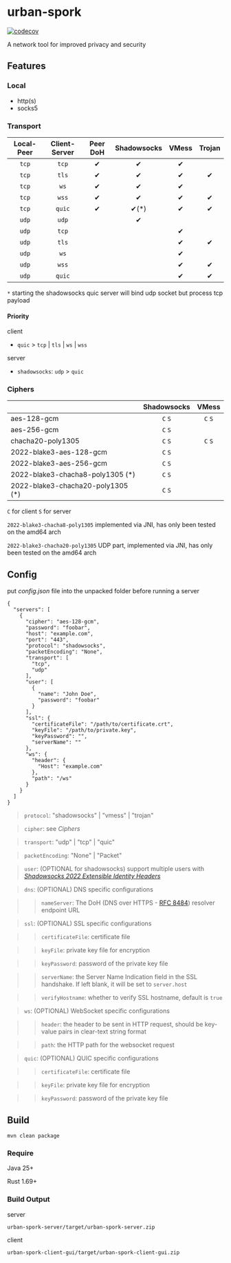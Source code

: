 # urban-spork

[![codecov](https://codecov.io/gh/Zmax0/urban-spork/branch/master/graph/badge.svg?token=6QAZQ05HZV)](https://codecov.io/gh/Zmax0/urban-spork)

A network tool for improved privacy and security

## Features

### Local

- http(s)
- socks5

### Transport

| Local-Peer | Client-Server | Peer DoH | Shadowsocks | VMess | Trojan |
|:----------:|:-------------:|:--------:|:-----------:|:-----:|:------:|
|   `tcp`    |     `tcp`     |    ✔     |      ✔      |   ✔   |        |
|   `tcp`    |     `tls`     |    ✔     |      ✔      |   ✔   |   ✔    |
|   `tcp`    |     `ws`      |    ✔     |      ✔      |   ✔   |        |
|   `tcp`    |     `wss`     |    ✔     |      ✔      |   ✔   |   ✔    |
|   `tcp`    |    `quic`     |    ✔     |    ✔(*)     |   ✔   |   ✔    |
|   `udp`    |     `udp`     |          |      ✔      |       |        |
|   `udp`    |     `tcp`     |          |             |   ✔   |        |
|   `udp`    |     `tls`     |          |             |   ✔   |   ✔    |
|   `udp`    |     `ws`      |          |             |   ✔   |        |
|   `udp`    |     `wss`     |          |             |   ✔   |   ✔    |
|   `udp`    |    `quic`     |          |             |   ✔   |   ✔    |

`*` starting the shadowsocks quic server will bind udp socket but process tcp payload

#### Priority

client

- `quic` > `tcp` | `tls` | `ws` | `wss`

server

- `shadowsocks`: `udp` > `quic`

### Ciphers

|                                   | Shadowsocks |  VMess  |
|:----------------------------------|:-----------:|:-------:|
| aes-128-gcm                       |   `C` `S`   | `C` `S` |
| aes-256-gcm                       |   `C` `S`   |         |
| chacha20-poly1305                 |   `C` `S`   | `C` `S` |
| 2022-blake3-aes-128-gcm           |   `C` `S`   |         |
| 2022-blake3-aes-256-gcm           |   `C` `S`   |         |
| 2022-blake3-chacha8-poly1305 (*)  |   `C` `S`   |         |
| 2022-blake3-chacha20-poly1305 (*) |   `C` `S`   |         |

`C` for client `S` for server

`2022-blake3-chacha8-poly1305` implemented via JNI, has only been tested on the amd64 arch

`2022-blake3-chacha20-poly1305` UDP part, implemented via JNI, has only been tested on the amd64 arch

## Config

put *config.json* file into the unpacked folder before running a server

```json5
{
  "servers": [
    {
      "cipher": "aes-128-gcm",
      "password": "foobar",
      "host": "example.com",
      "port": "443",
      "protocol": "shadowsocks",
      "packetEncoding": "None",
      "transport": [
        "tcp",
        "udp"
      ],
      "user": [
        {
          "name": "John Doe",
          "password": "foobar"
        }
      ],
      "ssl": {
        "certificateFile": "/path/to/certificate.crt",
        "keyFile": "/path/to/private.key",
        "keyPassword": "",
        "serverName": ""
      },
      "ws": {
        "header": {
          "Host": "example.com"
        },
        "path": "/ws"
      }
    }
  ]
}
```

> `protocol`: "shadowsocks" | "vmess" | "trojan"

> `cipher`: see *Ciphers*

> `transport`: "udp" | "tcp" | "quic"

> `packetEncoding`: "None" | "Packet"

> `user`: (OPTIONAL for shadowsocks) support multiple users with [*Shadowsocks 2022 Extensible Identity
Headers*](https://github.com/Shadowsocks-NET/shadowsocks-specs/blob/main/2022-2-shadowsocks-2022-extensible-identity-headers.md)

> `dns`: (OPTIONAL) DNS specific configurations

> > `nameServer`: The DoH (DNS over HTTPS - [RFC 8484](https://datatracker.ietf.org/doc/html/rfc8484)) resolver endpoint URL

> `ssl`: (OPTIONAL) SSL specific configurations

> > `certificateFile`: certificate file

> > `keyFile`: private key file for encryption

> > `keyPassword`: password of the private key file

> > `serverName`: the Server Name Indication field in the SSL handshake. If left blank, it will be set to `server.host`

> > `verifyHostname`: whether to verify SSL hostname, default is `true`

> `ws`: (OPTIONAL) WebSocket specific configurations

> > `header`: the header to be sent in HTTP request, should be key-value pairs in clear-text string format

> > `path`: the HTTP path for the websocket request

> `quic`: (OPTIONAL) QUIC specific configurations

> > `certificateFile`: certificate file

> > `keyFile`: private key file for encryption

> > `keyPassword`: password of the private key file

## Build

    mvn clean package

### Require

Java 25+

Rust 1.69+

### Build Output

server

    urban-spork-server/target/urban-spork-server.zip

client

    urban-spork-client-gui/target/urban-spork-client-gui.zip
